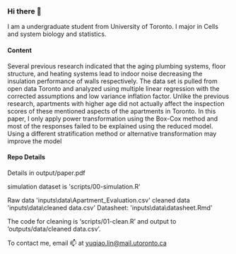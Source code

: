 ### Hi there 👋

I am a undergraduate student from University of Toronto. I major in Cells and system biology and statistics. 

####  Content
Several previous research indicated that the aging plumbing systems, floor structure, and heating systems lead to indoor noise decreasing the insulation performance of walls respectively. The data set is pulled from open data Toronto and analyzed using multiple linear regression with the corrected assumptions and low variance inflation factor. Unlike the previous research, apartments with higher age did not actually affect the inspection scores of these mentioned aspects of the apartments in Toronto. In this paper, I only apply power transformation using the Box-Cox method and most of the responses failed to be explained using the reduced model. Using a different stratification method or alternative transformation may improve the model

#### Repo Details
Details in output/paper.pdf

simulation dataset is 'scripts/00-simulation.R'

Raw data 'inputs\data\Apartment_Evaluation.csv'
cleaned data 'inputs\data\cleaned data.csv'
Datasheet: 'inputs\data\datasheet.Rmd'

The code for cleaning is ‘scripts/01-clean.R’ and output to ‘outputs/data/cleaned data.csv’.

To contact me, email 📫 at yuqiao.lin@mail.utoronto.ca
